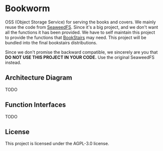 # Bookworm

OSS (Object Storage Service) for serving the books and covers. We mainly reuse the code from
[SeaweedFS](https://github.com/seaweedfs/seaweedfs). Since it's a big project, and we don't want all the functions it
has been provided. We have to self maintain this project to provide the functions that
[BookStairs](https://github.com/bookstairs/bookstairs) may need. This project will be bundled into the final bookstairs
distributions.

Since we don't promise the backward compatible, we sincerely are you that **DO NOT USE THIS PROJECT IN YOUR CODE.**
Use the original SeaweedFS instead.

## Architecture Diagram

TODO

## Function Interfaces

TODO

## License

This project is licensed under the AGPL-3.0 license.
